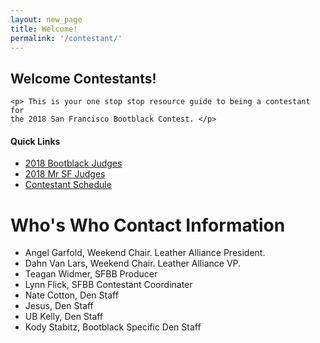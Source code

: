 ```yaml
---
layout: new_page
title: Welcome!
permalink: '/contestant/'
---
```


<div class="row">
  <div class="col-sm-8">
    <h2> Welcome Contestants! </h2>

    <p> This is your one stop stop resource guide to being a contestant for
    the 2018 San Francisco Bootblack Contest. </p>
  </div>
  <div class="col-sm-4">
    <h4>Quick Links</h4>
    <ul class="simple">
      <li><a href="/2018/judges"> 2018 Bootblack Judges </a></li>
      <li><a href=""> 2018 Mr SF Judges </a></li>
      <li><a href="/2018/contestant/schedule"> Contestant Schedule </a></li>
    </ul>
  </div>
</div>


# Who's Who Contact Information

* Angel Garfold, Weekend Chair. Leather Alliance President.
* Dahn Van Lars, Weekend Chair. Leather Alliance VP.
* Teagan Widmer, SFBB Producer
* Lynn Flick, SFBB Contestant Coordinater
* Nate Cotton, Den Staff
* Jesus, Den Staff
* UB Kelly, Den Staff
* Kody Stabitz, Bootblack Specific Den Staff
